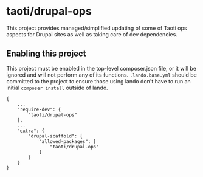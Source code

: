 # taoti/drupal-ops

This project provides managed/simplified updating of some of Taoti ops aspects
for Drupal sites as well as taking care of dev dependencies.

## Enabling this project

This project must be enabled in the top-level composer.json file, or it will be
ignored and will not perform any of its functions. `.lando.base.yml` should be
committed to the project to ensure those using lando don't have to run an
initial `composer install` outside of lando.
```
{
    ...
    "require-dev": {
        "taoti/drupal-ops"
    },
    ...
    "extra": {
        "drupal-scaffold": {
            "allowed-packages": [
                "taoti/drupal-ops"
            ]
        }
    }
}
```
